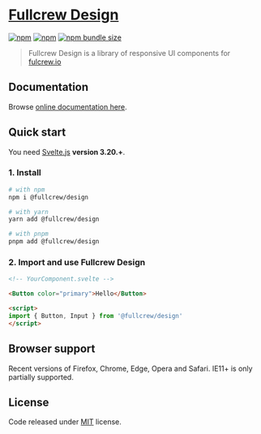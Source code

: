# [Fullcrew Design](https://design.fullcrew.io)

[![npm](https://badgen.net/npm/v/@fullcrew/design)](https://www.npmjs.org/package/@fullcrew/design)
[![npm](https://badgen.net/npm/dm/@fullcrew/design)](https://www.npmtrends.com/@fullcrew/design)
[![npm bundle size](https://badgen.net/bundlephobia/min/@fullcrew/design)](https://bundlephobia.com/result?p=@fullcrew/design)

> Fullcrew Design is a library of responsive UI components for [fulcrew.io](https://fullcrew.io)

## Documentation

Browse [online documentation here](https://design.fullcrew.io).

## Quick start

You need [Svelte.js](https://svelte.dev) **version 3.20.+**.

### 1. Install

```bash
# with npm
npm i @fullcrew/design

# with yarn
yarn add @fullcrew/design

# with pnpm
pnpm add @fullcrew/design
```

### 2. Import and use Fullcrew Design

```html
<!-- YourComponent.svelte -->

<Button color="primary">Hello</Button>

<script>
import { Button, Input } from '@fullcrew/design'
</script>
```

## Browser support

Recent versions of Firefox, Chrome, Edge, Opera and Safari. IE11+ is only partially supported.

## License

Code released under [MIT](https://github.com/fullcrew/design/blob/master/LICENSE) license.
